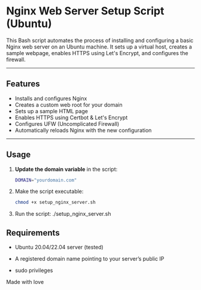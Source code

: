# Nginx Web Server Setup Script (Ubuntu)

This Bash script automates the process of installing and configuring a basic Nginx web server on an Ubuntu machine. It sets up a virtual host, creates a sample webpage, enables HTTPS using Let's Encrypt, and configures the firewall.

---

## Features

- Installs and configures Nginx
- Creates a custom web root for your domain
- Sets up a sample HTML page
- Enables HTTPS using Certbot & Let's Encrypt
- Configures UFW (Uncomplicated Firewall)
- Automatically reloads Nginx with the new configuration

---

## Usage

1. **Update the domain variable** in the script:
   ```bash
   DOMAIN="yourdomain.com"

2. Make the script executable:
     ```bash
     chmod +x setup_nginx_server.sh
3. Run the script:
  ./setup_nginx_server.sh

## Requirements
* Ubuntu 20.04/22.04 server (tested)

* A registered domain name pointing to your server’s public IP

* sudo privileges

Made with love
